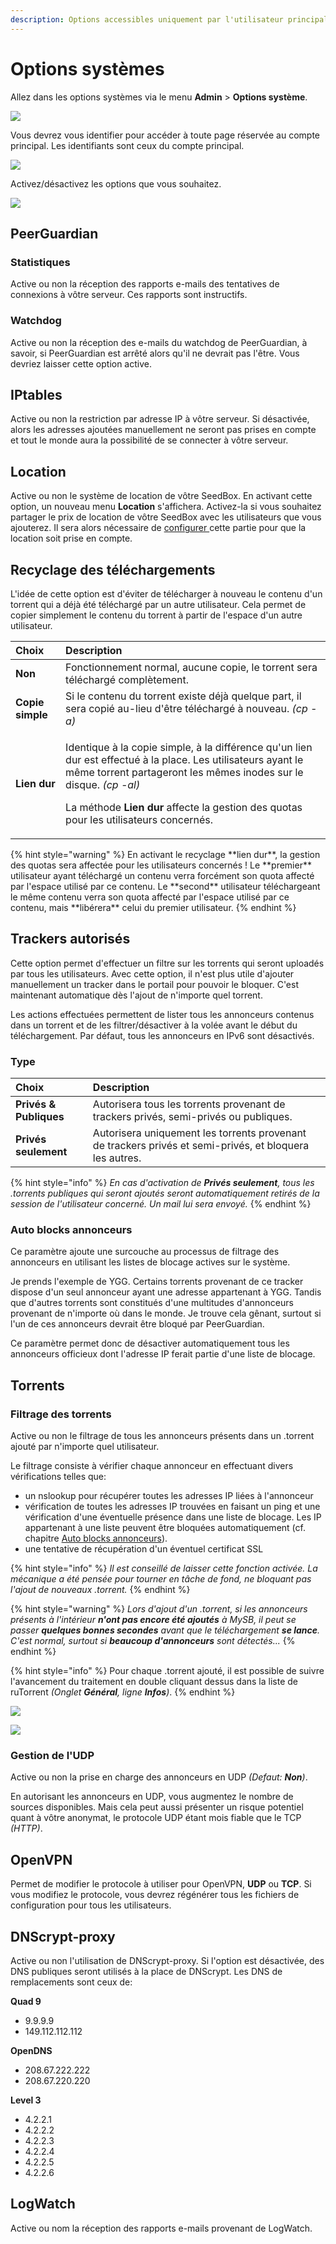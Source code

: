 ```yaml
---
description: Options accessibles uniquement par l'utilisateur principal.
---
```


# Options systèmes

Allez dans les options systèmes via le menu **Admin** &gt; **Options système**.

![](../.gitbook/assets/menu_admin_options.jpg)

Vous devrez vous identifier pour accéder à toute page réservée au compte principal. Les identifiants sont ceux du compte principal.

![](../.gitbook/assets/admin_login.jpg)

Activez/désactivez les options que vous souhaitez.

![](../.gitbook/assets/options_system.jpg)

## PeerGuardian

### Statistiques

Active ou non la réception des rapports e-mails des tentatives de connexions à vôtre serveur. Ces rapports sont instructifs.

### Watchdog

Active ou non la réception des e-mails du watchdog de PeerGuardian, à savoir, si PeerGuardian est arrêté alors qu'il ne devrait pas l'être. Vous devriez laisser cette option active.

## IPtables

Active ou non la restriction par adresse IP à vôtre serveur. Si désactivée, alors les adresses ajoutées manuellement ne seront pas prises en compte et tout le monde aura la possibilité de se connecter à vôtre serveur.

## Location

Active ou non le système de location de vôtre SeedBox. En activant cette option, un nouveau menu **Location** s'affichera. Activez-la si vous souhaitez partager le prix de location de vôtre SeedBox avec les utilisateurs que vous ajouterez. Il sera alors nécessaire de [configurer ](https://mysb.gitbook.io/doc/configuration/gestion-locative)cette partie pour que la location soit prise en compte.

## Recyclage des téléchargements

L'idée de cette option est d'éviter de télécharger à nouveau le contenu d'un torrent qui a déjà été téléchargé par un autre utilisateur. Cela permet de copier simplement le contenu du torrent à partir de l'espace d'un autre utilisateur.

<table>
  <thead>
    <tr>
      <th style="text-align:left">Choix</th>
      <th style="text-align:left">Description</th>
    </tr>
  </thead>
  <tbody>
    <tr>
      <td style="text-align:left"><b>Non</b>
      </td>
      <td style="text-align:left">Fonctionnement normal, aucune copie, le torrent sera t&#xE9;l&#xE9;charg&#xE9;
        compl&#xE8;tement.</td>
    </tr>
    <tr>
      <td style="text-align:left"><b>Copie simple</b>
      </td>
      <td style="text-align:left">Si le contenu du torrent existe d&#xE9;j&#xE0; quelque part, il sera copi&#xE9;
        au-lieu d&apos;&#xEA;tre t&#xE9;l&#xE9;charg&#xE9; &#xE0; nouveau. <em>(cp -a)</em>
      </td>
    </tr>
    <tr>
      <td style="text-align:left"><b>Lien dur</b>
      </td>
      <td style="text-align:left">
        <p>Identique &#xE0; la copie simple, &#xE0; la diff&#xE9;rence qu&apos;un
          lien dur est effectu&#xE9; &#xE0; la place. Les utilisateurs ayant le m&#xEA;me
          torrent partageront les m&#xEA;mes inodes sur le disque. <em>(cp -al)</em>
        </p>
        <p>La m&#xE9;thode <b>Lien dur</b> affecte la gestion des quotas pour les utilisateurs
          concern&#xE9;s.</p>
      </td>
    </tr>
  </tbody>
</table>{% hint style="warning" %}
En activant le recyclage **lien dur**, la gestion des quotas sera affectée pour les utilisateurs concernés !
Le **premier** utilisateur ayant téléchargé un contenu verra forcément son quota affecté par l'espace utilisé par ce contenu.
Le **second** utilisateur téléchargeant le même contenu verra son quota affecté par l'espace utilisé par ce contenu, mais **libérera** celui du premier utilisateur.
{% endhint %}

## Trackers autorisés

Cette option permet d'effectuer un filtre sur les torrents qui seront uploadés par tous les utilisateurs.
Avec cette option, il n'est plus utile d'ajouter manuellement un tracker dans le portail pour pouvoir le bloquer. C'est maintenant automatique dès l'ajout de n'importe quel torrent.

Les actions effectuées permettent de lister tous les annonceurs contenus dans un torrent et de les filtrer/désactiver à la volée avant le début du téléchargement.
Par défaut, tous les annonceurs en IPv6 sont désactivés.

### Type

| Choix | Description |
| :--- | :--- |
| **Privés & Publiques** | Autorisera tous les torrents provenant de trackers privés, semi-privés ou publiques. |
| **Privés seulement** | Autorisera uniquement les torrents provenant de trackers privés et semi-privés, et bloquera les autres. |

{% hint style="info" %}
_En cas d'activation de **Privés seulement**, tous les .torrents publiques qui seront ajoutés seront automatiquement retirés de la session de l'utilisateur concerné. Un mail lui sera envoyé._
{% endhint %}

### Auto blocks annonceurs

Ce paramètre ajoute une surcouche au processus de filtrage des annonceurs en utilisant les listes de blocage actives sur le système.

Je prends l'exemple de YGG. Certains torrents provenant de ce tracker dispose d'un seul annonceur ayant une adresse appartenant à YGG.
Tandis que d'autres torrents sont constitués d'une multitudes d'annonceurs provenant de n'importe où dans le monde. Je trouve cela gênant, surtout si l'un de ces annonceurs devrait être bloqué par PeerGuardian.

Ce paramètre permet donc de désactiver automatiquement tous les annonceurs officieux dont l'adresse IP ferait partie d'une liste de blocage.

## Torrents

### Filtrage des torrents

Active ou non le filtrage de tous les annonceurs présents dans un .torrent ajouté par n'importe quel utilisateur.

Le filtrage consiste à vérifier chaque annonceur en effectuant divers vérifications telles que:

* un nslookup pour récupérer toutes les adresses IP liées à l'annonceur
* vérification de toutes les adresses IP trouvées en faisant un ping et une vérification d'une éventuelle présence dans une liste de blocage. Les IP appartenant à une liste peuvent être bloquées automatiquement \(cf. chapitre [Auto blocks annonceurs](options-systemes.md#auto-blocks-annonceurs)\).
* une tentative de récupération d'un éventuel certificat SSL

{% hint style="info" %}
_Il est conseillé de laisser cette fonction activée.
La mécanique a été pensée pour tourner en tâche de fond, ne bloquant pas l'ajout de nouveaux .torrent._
{% endhint %}

{% hint style="warning" %}
_Lors d'ajout d'un .torrent, si les annonceurs présents à l'intérieur **n'ont pas encore été ajoutés** à MySB, il peut se passer **quelques bonnes secondes** avant que le téléchargement **se lance**. C'est normal, surtout si **beaucoup d'annonceurs** sont détectés..._
{% endhint %}

{% hint style="info" %}
Pour chaque .torrent ajouté, il est possible de suivre l'avancement du traitement en double cliquant dessus dans la liste de ruTorrent _\(Onglet **Général**, ligne **Infos**\)_.
{% endhint %}

![](../.gitbook/assets/torrent_add_progress0.jpg)

![](../.gitbook/assets/torrent_add_progress1.jpg)

### Gestion de l'UDP

Active ou non la prise en charge des annonceurs en UDP _\(Defaut: **Non**\)_.

En autorisant les annonceurs en UDP, vous augmentez le nombre de sources disponibles. Mais cela peut aussi présenter un risque potentiel quant à vôtre anonymat, le protocole UDP étant mois fiable que le TCP _\(HTTP\)_.

## OpenVPN

Permet de modifier le protocole à utiliser pour OpenVPN, **UDP** ou **TCP**. Si vous modifiez le protocole, vous devrez régénérer tous les fichiers de configuration pour tous les utilisateurs.

## DNScrypt-proxy

Active ou non l'utilisation de DNScrypt-proxy. Si l'option est désactivée, des DNS publiques seront utilisés à la place de DNScrypt. Les DNS de remplacements sont ceux de:

**Quad 9**

* 9.9.9.9
* 149.112.112.112

**OpenDNS**

* 208.67.222.222
* 208.67.220.220

**Level 3**

* 4.2.2.1
* 4.2.2.2
* 4.2.2.3
* 4.2.2.4
* 4.2.2.5
* 4.2.2.6

## LogWatch

Active ou nom la réception des rapports e-mails provenant de LogWatch.
